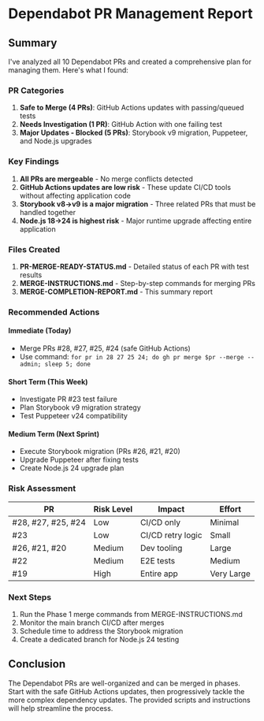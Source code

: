 # Dependabot PR Management Report

## Summary

I've analyzed all 10 Dependabot PRs and created a comprehensive plan for
managing them. Here's what I found:

### PR Categories

1. **Safe to Merge (4 PRs)**: GitHub Actions updates with passing/queued tests
2. **Needs Investigation (1 PR)**: GitHub Action with one failing test
3. **Major Updates - Blocked (5 PRs)**: Storybook v9 migration, Puppeteer, and
   Node.js upgrades

### Key Findings

1. **All PRs are mergeable** - No merge conflicts detected
2. **GitHub Actions updates are low risk** - These update CI/CD tools without
   affecting application code
3. **Storybook v8→v9 is a major migration** - Three related PRs that must be
   handled together
4. **Node.js 18→24 is highest risk** - Major runtime upgrade affecting entire
   application

### Files Created

1. **PR-MERGE-READY-STATUS.md** - Detailed status of each PR with test results
2. **MERGE-INSTRUCTIONS.md** - Step-by-step commands for merging PRs
3. **MERGE-COMPLETION-REPORT.md** - This summary report

### Recommended Actions

#### Immediate (Today)

- Merge PRs #28, #27, #25, #24 (safe GitHub Actions)
- Use command:
  `for pr in 28 27 25 24; do gh pr merge $pr --merge --admin; sleep 5; done`

#### Short Term (This Week)

- Investigate PR #23 test failure
- Plan Storybook v9 migration strategy
- Test Puppeteer v24 compatibility

#### Medium Term (Next Sprint)

- Execute Storybook migration (PRs #26, #21, #20)
- Upgrade Puppeteer after fixing tests
- Create Node.js 24 upgrade plan

### Risk Assessment

| PR                 | Risk Level | Impact            | Effort     |
| ------------------ | ---------- | ----------------- | ---------- |
| #28, #27, #25, #24 | Low        | CI/CD only        | Minimal    |
| #23                | Low        | CI/CD retry logic | Small      |
| #26, #21, #20      | Medium     | Dev tooling       | Large      |
| #22                | Medium     | E2E tests         | Medium     |
| #19                | High       | Entire app        | Very Large |

### Next Steps

1. Run the Phase 1 merge commands from MERGE-INSTRUCTIONS.md
2. Monitor the main branch CI/CD after merges
3. Schedule time to address the Storybook migration
4. Create a dedicated branch for Node.js 24 testing

## Conclusion

The Dependabot PRs are well-organized and can be merged in phases. Start with
the safe GitHub Actions updates, then progressively tackle the more complex
dependency updates. The provided scripts and instructions will help streamline
the process.
